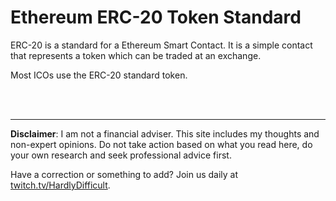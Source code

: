 # Ethereum ERC-20 Token Standard

ERC-20 is a standard for a Ethereum Smart Contact.  It is a simple contact that represents a token which can be traded at an exchange.

Most ICOs use the ERC-20 standard token.







<br><br><hr>  **Disclaimer**: I am not a financial adviser.  This site includes my thoughts and non-expert opinions.  Do not take action based on what you read here, do your own research and seek professional advice first.

Have a correction or something to add?  Join us daily at [twitch.tv/HardlyDifficult](http://twitch.tv/HardlyDifficult).